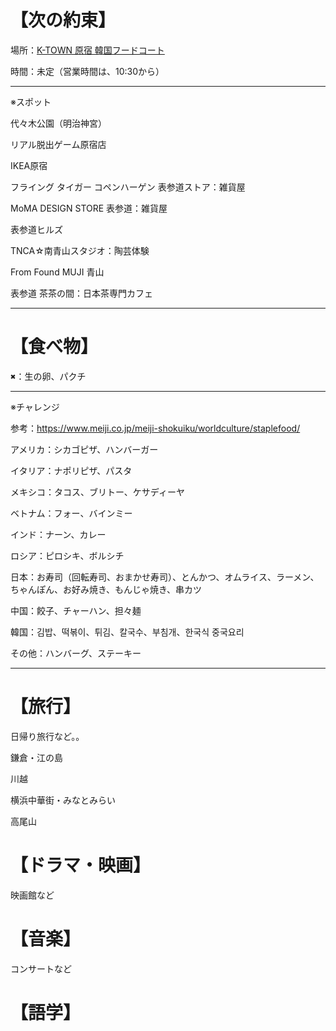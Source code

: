 【次の約束】
=============

場所：[K-TOWN 原宿 韓国フードコート](https://food-land-food-court.business.site/?utm_source=gmb&utm_medium=referral)

時間：未定（営業時間は、10:30から）

---------------------------------------

※スポット

代々木公園（明治神宮）

リアル脱出ゲーム原宿店

IKEA原宿

フライング タイガー コペンハーゲン 表参道ストア：雑貨屋

MoMA DESIGN STORE 表参道：雑貨屋

表参道ヒルズ

TNCA☆南青山スタジオ：陶芸体験

From Found MUJI 青山

表参道 茶茶の間：日本茶専門カフェ

---------------------------------------

【食べ物】
=============
<pre>
✖：生の卵、パクチ
</pre>

---------------------------------------

※チャレンジ

参考：https://www.meiji.co.jp/meiji-shokuiku/worldculture/staplefood/

アメリカ：シカゴピザ、ハンバーガー

イタリア：ナポリピザ、パスタ

メキシコ：タコス、ブリトー、ケサディーヤ

ベトナム：フォー、バインミー

インド：ナーン、カレー

ロシア：ピロシキ、ボルシチ

日本：お寿司（回転寿司、おまかせ寿司）、とんかつ、オムライス、ラーメン、ちゃんぽん、お好み焼き、もんじゃ焼き、串カツ

中国：餃子、チャーハン、担々麺

韓国：김밥、떡볶이、튀김、칼국수、부침개、한국식 중국요리

その他：ハンバーグ、ステーキー

---------------------------------------

【旅行】
=============

日帰り旅行など。。

鎌倉・江の島

川越

横浜中華街・みなとみらい

高尾山

【ドラマ・映画】
=============

映画館など

【音楽】
=============

コンサートなど

【語学】
=============
